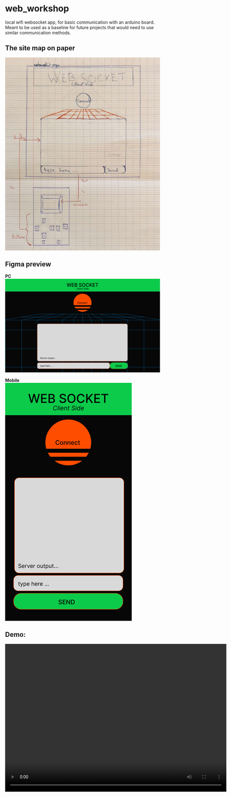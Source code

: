 # web_workshop
local wifi websocket app, for basic communication with an arduino board.  
Meant to be used as a baseline for future projects that would need to use similar communication methods.

## The site map on paper
![alt text](Docs/on_paper.jpg "On paper")  

## Figma preview
**PC**
![alt text](Docs/Websocket%20client%20page.png "Websocket client page")  

**Mobile**  
![alt text](Docs/Mobile.png "On mobile")

## Demo:
<html>
  <video width="720" height="480" controls>
    <source src="Docs/Websocket_Demo.mp4" type="video/mp4">
  </video>
</html>

